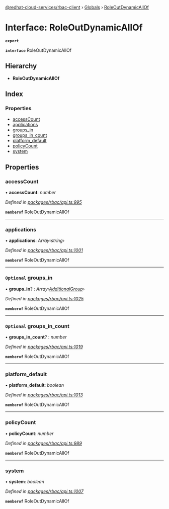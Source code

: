 [@redhat-cloud-services/rbac-client](../README.md) › [Globals](../globals.md) › [RoleOutDynamicAllOf](roleoutdynamicallof.md)

# Interface: RoleOutDynamicAllOf

**`export`** 

**`interface`** RoleOutDynamicAllOf

## Hierarchy

* **RoleOutDynamicAllOf**

## Index

### Properties

* [accessCount](roleoutdynamicallof.md#accesscount)
* [applications](roleoutdynamicallof.md#applications)
* [groups_in](roleoutdynamicallof.md#optional-groups_in)
* [groups_in_count](roleoutdynamicallof.md#optional-groups_in_count)
* [platform_default](roleoutdynamicallof.md#platform_default)
* [policyCount](roleoutdynamicallof.md#policycount)
* [system](roleoutdynamicallof.md#system)

## Properties

###  accessCount

• **accessCount**: *number*

*Defined in [packages/rbac/api.ts:995](https://github.com/RedHatInsights/javascript-clients/blob/master/packages/rbac/api.ts#L995)*

**`memberof`** RoleOutDynamicAllOf

___

###  applications

• **applications**: *Array‹string›*

*Defined in [packages/rbac/api.ts:1001](https://github.com/RedHatInsights/javascript-clients/blob/master/packages/rbac/api.ts#L1001)*

**`memberof`** RoleOutDynamicAllOf

___

### `Optional` groups_in

• **groups_in**? : *Array‹[AdditionalGroup](additionalgroup.md)›*

*Defined in [packages/rbac/api.ts:1025](https://github.com/RedHatInsights/javascript-clients/blob/master/packages/rbac/api.ts#L1025)*

**`memberof`** RoleOutDynamicAllOf

___

### `Optional` groups_in_count

• **groups_in_count**? : *number*

*Defined in [packages/rbac/api.ts:1019](https://github.com/RedHatInsights/javascript-clients/blob/master/packages/rbac/api.ts#L1019)*

**`memberof`** RoleOutDynamicAllOf

___

###  platform_default

• **platform_default**: *boolean*

*Defined in [packages/rbac/api.ts:1013](https://github.com/RedHatInsights/javascript-clients/blob/master/packages/rbac/api.ts#L1013)*

**`memberof`** RoleOutDynamicAllOf

___

###  policyCount

• **policyCount**: *number*

*Defined in [packages/rbac/api.ts:989](https://github.com/RedHatInsights/javascript-clients/blob/master/packages/rbac/api.ts#L989)*

**`memberof`** RoleOutDynamicAllOf

___

###  system

• **system**: *boolean*

*Defined in [packages/rbac/api.ts:1007](https://github.com/RedHatInsights/javascript-clients/blob/master/packages/rbac/api.ts#L1007)*

**`memberof`** RoleOutDynamicAllOf
